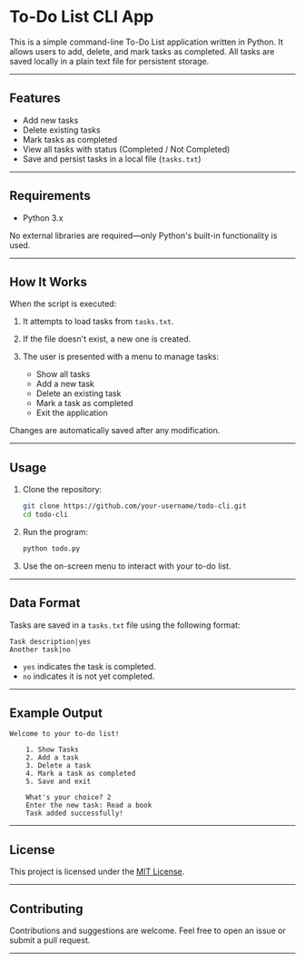 # To-Do List CLI App

This is a simple command-line To-Do List application written in Python. It allows users to add, delete, and mark tasks as completed. All tasks are saved locally in a plain text file for persistent storage.

---

## Features

* Add new tasks
* Delete existing tasks
* Mark tasks as completed
* View all tasks with status (Completed / Not Completed)
* Save and persist tasks in a local file (`tasks.txt`)

---

## Requirements

* Python 3.x

No external libraries are required—only Python's built-in functionality is used.

---

## How It Works

When the script is executed:

1. It attempts to load tasks from `tasks.txt`.
2. If the file doesn't exist, a new one is created.
3. The user is presented with a menu to manage tasks:

   * Show all tasks
   * Add a new task
   * Delete an existing task
   * Mark a task as completed
   * Exit the application

Changes are automatically saved after any modification.

---

## Usage

1. Clone the repository:

   ```bash
   git clone https://github.com/your-username/todo-cli.git
   cd todo-cli
   ```

2. Run the program:

   ```bash
   python todo.py
   ```

3. Use the on-screen menu to interact with your to-do list.

---

## Data Format

Tasks are saved in a `tasks.txt` file using the following format:

```
Task description|yes
Another task|no
```

* `yes` indicates the task is completed.
* `no` indicates it is not yet completed.

---

## Example Output

```
Welcome to your to-do list!

    1. Show Tasks
    2. Add a task
    3. Delete a task
    4. Mark a task as completed
    5. Save and exit

    What's your choice? 2
    Enter the new task: Read a book
    Task added successfully!
```

---

## License

This project is licensed under the [MIT License](LICENSE).

---

## Contributing

Contributions and suggestions are welcome. Feel free to open an issue or submit a pull request.

---

